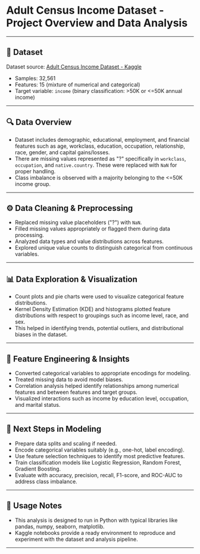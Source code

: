 # Adult Census Income Dataset - Project Overview and Data Analysis

---

## 📂 Dataset
Dataset source: [Adult Census Income Dataset - Kaggle](https://www.kaggle.com/datasets/emanfatima2025/adult-census-income-dataset)  
- Samples: 32,561  
- Features: 15 (mixture of numerical and categorical)  
- Target variable: `income` (binary classification: >50K or <=50K annual income)

---

## 🔍 Data Overview
- Dataset includes demographic, educational, employment, and financial features such as age, workclass, education, occupation, relationship, race, gender, and capital gains/losses.  
- There are missing values represented as "?" specifically in `workclass`, `occupation`, and `native.country`. These were replaced with `NaN` for proper handling.  
- Class imbalance is observed with a majority belonging to the <=50K income group.

---

## ⚙️ Data Cleaning & Preprocessing  
- Replaced missing value placeholders ("?") with `NaN`.  
- Filled missing values appropriately or flagged them during data processing.  
- Analyzed data types and value distributions across features.  
- Explored unique value counts to distinguish categorical from continuous variables.  

---

## 📊 Data Exploration & Visualization
- Count plots and pie charts were used to visualize categorical feature distributions.  
- Kernel Density Estimation (KDE) and histograms plotted feature distributions with respect to groupings such as income level, race, and sex.  
- This helped in identifying trends, potential outliers, and distributional biases in the dataset.

---

## 🧬 Feature Engineering & Insights
- Converted categorical variables to appropriate encodings for modeling.  
- Treated missing data to avoid model biases.  
- Correlation analysis helped identify relationships among numerical features and between features and target groups.  
- Visualized interactions such as income by education level, occupation, and marital status.

---

## 🔮 Next Steps in Modeling  
- Prepare data splits and scaling if needed.  
- Encode categorical variables suitably (e.g., one-hot, label encoding).  
- Use feature selection techniques to identify most predictive features.  
- Train classification models like Logistic Regression, Random Forest, Gradient Boosting.  
- Evaluate with accuracy, precision, recall, F1-score, and ROC-AUC to address class imbalance.

---

## 📌 Usage Notes  
- This analysis is designed to run in Python with typical libraries like pandas, numpy, seaborn, matplotlib.  
- Kaggle notebooks provide a ready environment to reproduce and experiment with the dataset and analysis pipeline.

---
